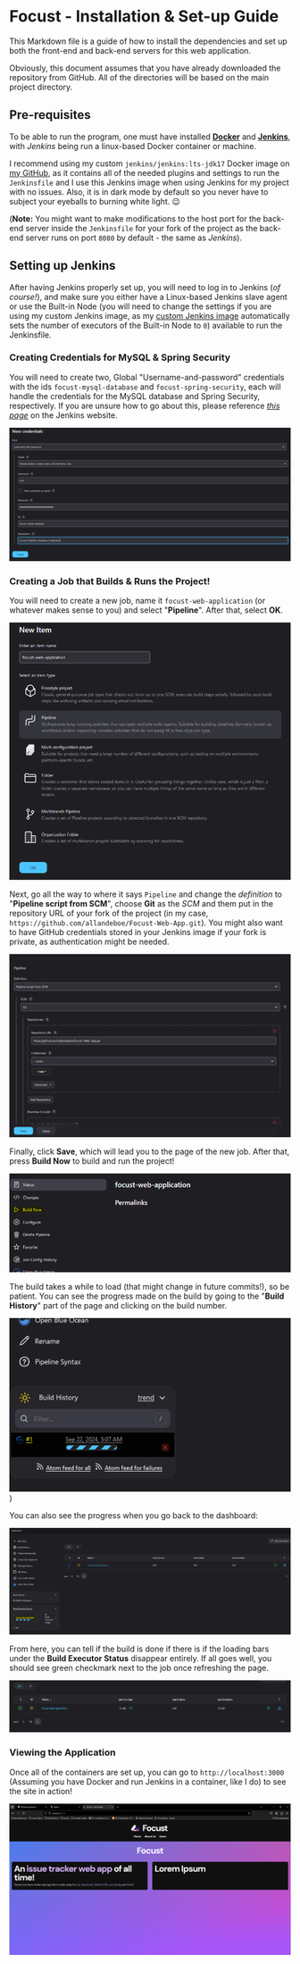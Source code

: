 # Focust - Installation & Set-up Guide
This Markdown file is a guide of how to install the dependencies and set up both the front-end and back-end servers for this web application.

Obviously, this document assumes that you have already downloaded the repository from GitHub. All of the directories will be based on the main project directory.

## Pre-requisites
To be able to run the program, one must have installed [**Docker**]() and [**Jenkins**](https://www.jenkins.io/), with *Jenkins* being run a linux-based Docker container or machine. 

I recommend using my custom `jenkins/jenkins:lts-jdk17` Docker image on [my GitHub](https://github.com/allandeboe/jenkins-jdk17), as it contains all of the needed plugins and settings to run the `Jenkinsfile` and I use this Jenkins image when using Jenkins for my project with no issues. Also, it is in dark mode by default so you never have to subject your eyeballs to burning white light. 😉

(**Note:** You might want to make modifications to the host port for the back-end server inside the `Jenkinsfile` for your fork of the project as the back-end server runs on port `8080` by default - the same as *Jenkins*).

## Setting up Jenkins
After having Jenkins properly set up, you will need to log in to Jenkins (*of course!*), and make sure you either have a Linux-based Jenkins slave agent or use the Built-in Node (you will need to change the settings if you are using my custom Jenkins image, as my [custom Jenkins image](https://github.com/allandeboe/jenkins-jdk17) automatically sets the number of executors of the Built-in Node to `0`) available to run the Jenkinsfile.

### Creating Credentials for MySQL & Spring Security
You will need to create two, Global "Username-and-password" credentials with the ids `focust-mysql-database` and `focust-spring-security`, each will handle the credentials for the MySQL database and Spring Security, respectively. If you are unsure how to go about this, please reference [*this page*](https://www.jenkins.io/doc/book/using/using-credentials/) on the Jenkins website.

![Example Credentials Page](./references/jenkins-creating-credentials-example.png)

### Creating a Job that Builds & Runs the Project!
You will need to create a new job, name it `focust-web-application` (or whatever makes sense to you) and select "**Pipeline**". After that, select **OK**.

![Image showcasing the first page when creating a new job, which consists of creating a title for the job as well as selecting job type.](./references/jenkins-creating-new-job-part-1.png)

Next, go all the way to where it says `Pipeline` and change the *definition* to "**Pipeline script from SCM**", choose **Git** as the *SCM* and them put in the repository URL of your fork of the project (in my case, `https://github.com/allandeboe/Focust-Web-App.git`). You might also want to have GitHub credentials stored in your Jenkins image if your fork is private, as authentication might be needed.

![Image showcasing the 'Pipeline' section and what needs to be filled out.](./references/jenkins-creating-new-job-part-2.png)

Finally, click **Save**, which will lead you to the page of the new job. After that, press **Build Now** to build and run the project! 

![Image the page of the job, with "Build Now" being highlighted in yellow](./references/jenkins-building-application.png)

The build takes a while to load (that might change in future commits!), so be patient. You can see the progress made on the build by going to the "**Build History**" part of the page and clicking on the build number.

![Image of the "Build History" section, with the text "#1" being highlighted in yellow](./references/jenkins-build-history.png))

You can also see the progress when you go back to the dashboard:

![Image of the Jenkins Dashboard, with Jenkins building the application](./references/jenkins-dashboard.png)

From here, you can tell if the build is done if there is if the loading bars under the **Build Executor Status** disappear entirely. If all goes well, you should see green checkmark next to the job once refreshing the page.

![Image of the dashboard with the successful build of the project, marked with a green checkmark](./references/jenkins-dashboard-successful-build.png)

### Viewing the Application
Once all of the containers are set up, you can go to `http://localhost:3000` (Assuming you have Docker and run Jenkins in a container, like I do) to see the site in action!

![View of the Focust website at http://localhost:3000](./references/localhost-3000-view.png)